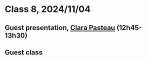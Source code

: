 # Class 8, 2024/11/04

## Guest presentation, [Clara Pasteau](https://www.clarapasteau.com) (12h45-13h30)


## Guest class
